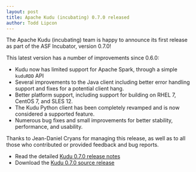 ```yaml
---
layout: post
title: Apache Kudu (incubating) 0.7.0 released
author: Todd Lipcon
---
```


The Apache Kudu (incubating) team is happy to announce its first release as
part of the ASF Incubator, version 0.7.0!

This latest version has a number of improvements since 0.6.0:

<!--more-->

* Kudu now has limited support for Apache Spark, through a simple `kuduRDD` API
* Several improvements to the Java client including better error handling support and fixes for a potential client hang.
* Better platform support, including support for building on RHEL 7, CentOS 7, and SLES 12.
* The Kudu Python client has been completely revamped and is now considered a supported feature.
* Numerous bug fixes and small improvements for better stability, performance, and usability.

Thanks to Jean-Daniel Cryans for managing this release, as well as to all those who contributed or provided feedback and bug reports.

* Read the detailed [Kudu 0.7.0 release notes](http://kudu.apache.org/releases/0.7.0/docs/release_notes.html)
* Download the [Kudu 0.7.0 source release](http://kudu.apache.org/releases/0.7.0/)

